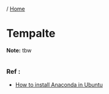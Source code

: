 / [Home](index.md)

# Tempalte

**Note:** tbw




```

```

### Ref :

  * [How to install Anaconda in Ubuntu](https://linuxhint.com/install_anaconda_ubuntu/)
